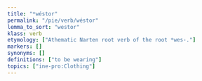 ```yaml
---
title: "*wéstor"
permalink: "/pie/verb/wéstor"
lemma_to_sort: "westor"
klass: verb
etymology: ["Athematic Narten root verb of the root *wes-."]
markers: []
synonyms: []
definitions: ["to be wearing"]
topics: ["ine-pro:Clothing"]
---
```

